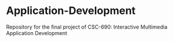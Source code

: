 # Application-Development
Repository for the final project of CSC-690: Interactive Multimedia Application Development
